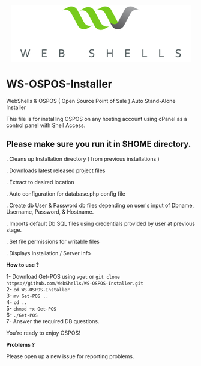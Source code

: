 <p align="center"><img src="WebShells.png" alt="WebShells Logo" width="auto" height="150"></p>

# WS-OSPOS-Installer
WebShells &amp; OSPOS ( Open Source Point of Sale ) Auto Stand-Alone Installer

This file is for installing OSPOS on any hosting account using cPanel as a control panel with Shell Access.

## Please make sure you run it in $HOME directory.

. Cleans up Installation directory ( from previous installations )

. Downloads latest released project files

. Extract to desired location

. Auto configuration for database.php config file

. Create db User & Password db files depending on user's input of Dbname, Username, Password, & Hostname.

. Imports default Db SQL files using credentials provided by user at previous stage.

. Set file permissions for writable files

. Displays Installation / Server Info

**How to use ?**

1- Download Get-POS using ```wget``` or ```git clone https://github.com/WebShells/WS-OSPOS-Installer.git``` <br>
2- ```cd WS-OSPOS-Installer``` <br>
3- ```mv Get-POS ..``` <br>
4- ```cd ..``` <br>
5- ```chmod +x Get-POS``` <br>
6- ```./Get-POS```<br>
7- Answer the required DB questions. <br>

You're ready to enjoy OSPOS!

**Problems ?**

Please open up a new issue for reporting problems.
